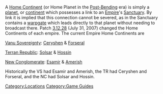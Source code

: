 A [Home Continent](Home_Continent.md) (or Home Planet in the
[Post-Bending](The_Bending.md) era) is simply a
[planet](Planet.md), or [continent](Continent.md) which
possesses a link to an [Empire](Empire.md)'s
[Sanctuary](Sanctuary.md). By link it is implied that this
connection cannot be severed, as in the Sanctuary contains a
[warpgate](Warpgate.md) which leads directly to that planet
without needing to broadcast there. Patch [3.12.28](3.md.12.28)
(July 31, 2007) changed the Home Continents of each empire. The current
Empire Home Continents are

[Vanu Sovereignty](Vanu_Sovereignty.md):
[Ceryshen](Ceryshen.md) & [Forseral](Forseral.md)

[Terran Republic](Terran_Republic.md):
[Solsar](Solsar.md) & [Hossin](Hossin.md)

[New Conglomerate](New_Conglomerate.md):
[Esamir](Esamir.md) & [Amerish](Amerish.md)

Historically the VS had Esamir and Amerish, the TR had Ceryshen and
Forseral, and the NC had Solsar and Hossin.

[Category:Locations](Category:Locations.md) [Category:Game
Guides](Category:Game_Guides.md)

